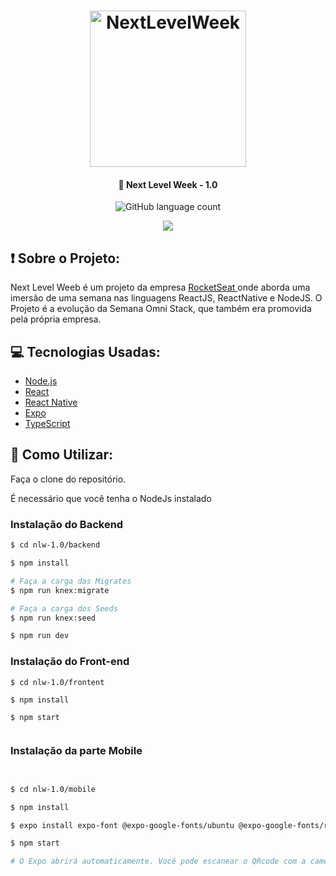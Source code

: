 <h1 align="center">
    <img alt="NextLevelWeek" title="#NextLevelWeek" src="https://user-images.githubusercontent.com/44928849/83915245-3f9e1f80-a749-11ea-90f9-c6bc22750d32.png" width="250px" />
</h1>

<h4 align="center">
  🚀 Next Level Week - 1.0
</h4>
<p align="center">
  <img alt="GitHub language count" src="https://img.shields.io/github/languages/count/Rocketseat/semana-omnistack-10">

</p>
<p align="center">
    <img src="https://camo.githubusercontent.com/a47cc6a6b74e0edbba2a73d2f727eaf4ccd1d855/68747470733a2f2f696e736f6d6e69612e726573742f696d616765732f72756e2e737667" >
</p>

## :exclamation: Sobre o Projeto:

<p> Next Level Weeb é um projeto da empresa <a href="www.rocketset.com.br"> RocketSeat </a> onde aborda uma imersão de uma semana nas linguagens ReactJS, ReactNative e NodeJS. O Projeto é a evolução da Semana Omni Stack, que também era promovida pela própria empresa.  </p>

## :computer: Tecnologias Usadas:


- [Node.js](https://nodejs.org/en/)
- [React](https://reactjs.org)
- [React Native](https://facebook.github.io/react-native/)
- [Expo](https://expo.io/)
- [TypeScript](https://www.typescriptlang.org/)


## :paperclip: Como Utilizar:

<p> Faça o clone do repositório. </p>
<p> É necessário que você tenha o NodeJs instalado </p>


### Instalação do Backend 

```bash
$ cd nlw-1.0/backend

$ npm install

# Faça a carga das Migrates
$ npm run knex:migrate

# Faça a carga dos Seeds
$ npm run knex:seed

$ npm run dev

```

### Instalação do Front-end

```
$ cd nlw-1.0/frontent

$ npm install

$ npm start


```

### Instalação da parte Mobile

```bash


$ cd nlw-1.0/mobile

$ npm install

$ expo install expo-font @expo-google-fonts/ubuntu @expo-google-fonts/roboto

$ npm start

# O Expo abrirá automaticamente. Você pode escanear o QRcode com a camera do seu celular ou abrir e emular pelo Android Studio.


```

